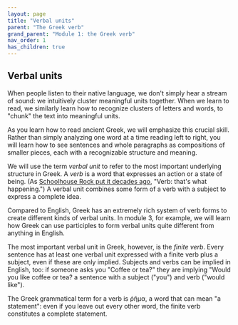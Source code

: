 ```yaml
---
layout: page
title: "Verbal units"
parent: "The Greek verb"
grand_parent: "Module 1: the Greek verb"
nav_order: 1
has_children: true
---
```


## Verbal units

When people listen to their native language, we don't simply hear a stream of sound: we intuitively cluster meaningful units together.  When we learn to read, we similarly learn how to recognize clusters of letters and words, to "chunk" the text into meaningful units.

As you learn how to read ancient Greek, we will emphasize this crucial skill.  Rather than simply analyzing one word at a time reading left to right, you will learn how to see sentences and whole paragraphs as compositions of smaller pieces, each with a recognizable structure and meaning.

We will use the term *verbal unit* to refer to the most important underlying structure in Greek. A *verb* is a word that expresses an action or a state of being. (As [Schoolhouse Rock put it decades ago](https://www.youtube.com/watch?v=IrfZCvTe-Ko), "Verb: that's what happening.")  A verbal unit combines some form of a verb with a subject to express a complete idea.

Compared to English, Greek has an extremely rich system of verb forms to create different kinds of verbal units.  In module 3, for example, we will learn  how Greek can use participles to form verbal units quite different from anything in English.

The most important verbal unit in Greek, however, is the *finite verb*. Every sentence has at least one verbal unit expressed with a finite verb plus a subject, even if these are only implied. Subjects and verbs can be implied in English, too: if someone asks you "Coffee or tea?" they are implying "Would you like coffee or tea? a sentence with a subject ("you") and verb ("would like").    

The Greek grammatical term for a verb is ῥῆμα, a word that can mean "a statement": even if you leave out every other word, the finite verb constitutes a complete statement.


